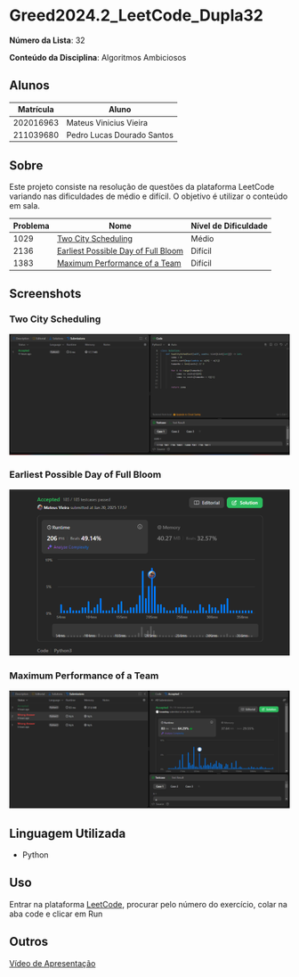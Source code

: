 # Greed2024.2_LeetCode_Dupla32

**Número da Lista**: 32

**Conteúdo da Disciplina**: Algoritmos Ambiciosos

## Alunos

| Matrícula | Aluno                      |
| --------- | -------------------------- |
| 202016963 | Mateus Vinicius Vieira     |
| 211039680 | Pedro Lucas Dourado Santos |

## Sobre

Este projeto consiste na resolução de questões da plataforma LeetCode variando nas dificuldades de médio e difícil. O objetivo é utilizar o conteúdo em sala.

| Problema | Nome                                                                                                                  | Nível de Dificuldade |
| -------- | --------------------------------------------------------------------------------------------------------------------- | -------------------- |
| 1029     | [Two City Scheduling](https://leetcode.com/problems/two-city-scheduling/description/)                                 | Médio                |
| 2136     | [Earliest Possible Day of Full Bloom](https://leetcode.com/problems/earliest-possible-day-of-full-bloom/description/) | Difícil              |
| 1383     | [Maximum Performance of a Team](https://leetcode.com/problems/maximum-performance-of-a-team/description/)             | Difícil              |

## Screenshots

### Two City Scheduling
![Print 1029](/img/1029.png)

### Earliest Possible Day of Full Bloom
![Print 2136](/img/2136.png)

### Maximum Performance of a Team
![Print 1338](/img/1338.png)

## Linguagem Utilizada

- Python

## Uso

Entrar na plataforma [LeetCode](https://leetcode.com/), procurar pelo número do exercício, colar na aba code e clicar em Run

## Outros
[Vídeo de Apresentação]()
